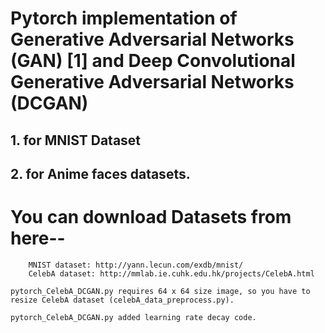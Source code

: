 

# Pytorch implementation of Generative Adversarial Networks (GAN) [1] and Deep Convolutional Generative Adversarial Networks (DCGAN)
## 1. for  MNIST Dataset 
## 2. for  Anime faces datasets.


# You can download Datasets from here--

        MNIST dataset: http://yann.lecun.com/exdb/mnist/
        CelebA dataset: http://mmlab.ie.cuhk.edu.hk/projects/CelebA.html

    pytorch_CelebA_DCGAN.py requires 64 x 64 size image, so you have to resize CelebA dataset (celebA_data_preprocess.py).

    pytorch_CelebA_DCGAN.py added learning rate decay code.

